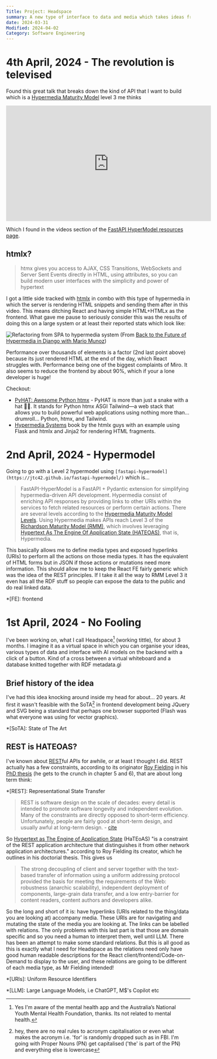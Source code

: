 ```yaml
---
Title: Project: Headspace
summary: A new type of interface to data and media which takes ideas from Pure-data/Max-MSP and online whiteboard spaces like Miro while at the same time leveraging linked-data
date: 2024-03-31
Modified: 2024-04-02
Category: Software Engineering
---
```


# 4th April, 2024 - The revolution is televised

Found this great talk that breaks down the kind of API that I want to build which is a [Hypermedia Maturity Model](https://8thlight.com/insights/the-hypermedia-maturity-model) level 3 me thinks

<iframe width="560" height="315" src="https://www.youtube.com/embed/zM5t6DaYrqM?si=dkAb8PhJP1zngC5B" title="YouTube video player" frameborder="0" allow="accelerometer; autoplay; clipboard-write; encrypted-media; gyroscope; picture-in-picture; web-share" referrerpolicy="strict-origin-when-cross-origin" allowfullscreen></iframe>

Which I found in the videos section of the [FastAPI HyperModel resources page](https://jtc42.github.io/fastapi-hypermodel/resources/).

## htmlx?

> htmx gives you access to AJAX, CSS Transitions, WebSockets and Server Sent Events directly in HTML, using attributes, so you can build modern user interfaces with the simplicity and power of hypertext

I got a little side tracked with [htmlx](https://htmx.org/) in combo with this type of hypermedia in which the server is rendering HTML snippets and sending them after in this video. This means ditching React and having simple HTML+HTMLx as the frontend. What gave me pause to seriously consider this was the results of doing this on a large system or at least their reported stats which look like:

![Refactoring from SPA to hypermedia system]({static}/images/savings_with_hypermedia.png)
(From [Back to the Future of Hypermedia in Django with Mario Munoz](https://www.youtube.com/watch?v=LwH4ifjt3Y4&ab_channel=DjangoConUS))

Performance over thousands of elements is a factor (2nd last point above) because its just rendered HTML at the end of the day, which React struggles with. Performance being one of the biggest complaints of Miro. It also seems to reduce the frontend by about 90%, which if your a lone developer is huge!

Checkout:
- [PyHAT: Awesome Python htmx](https://github.com/PyHAT-stack/awesome-python-htmx) - PyHAT is more than just a snake with a hat 🐍🤠. It stands for Python htmx ASGI Tailwind—a web stack that allows you to build powerful web applications using nothing more than... drumroll... Python, htmx, and Tailwind.
- [Hypermedia Systems](https://hypermedia.systems/) book by the htmlx guys with an example using Flask and htmlx and Jinja2 for rendering HTML fragments.

# 2nd April, 2024 - Hypermodel

Going to go with a Level 2 hypermodel using `[fastapi-hypermodel](https://jtc42.github.io/fastapi-hypermodel/)` which is...

> FastAPI-HyperModel is a FastAPI + Pydantic extension for simplifying hypermedia-driven API development.
> Hypermedia consist of enriching API responses by providing links to other URIs within the services to fetch related resources or perform certain actions. There are several levels according to the [Hypermedia Maturity Model Levels](https://8thlight.com/insights/the-hypermedia-maturity-model). Using Hypermedia makes APIs reach Level 3 of the [Richardson Maturity Model (RMM)](https://en.wikipedia.org/wiki/Richardson_Maturity_Model), which involves leveraging [Hypertext As The Engine Of Application State (HATEOAS)](https://en.wikipedia.org/wiki/HATEOAS), that is, Hypermedia.

This basically allows me to define media types and exposed hyperlinks (URIs) to perform all the actions on those media types. It has the equivalent of HTML forms but in JSON if those actions or mutations need more information. This should allow me to keep the React FE fairly generic which was the idea of the REST principles. If I take it all the way to RMM Level 3 it even has all the RDF stuff so people can expose the data to the public and do real linked data.

*[FE]: frontend

# 1st April, 2024 - No Fooling

I've been working on, what I call Headspace[^headspace] (working tittle), for about 3 months. I imagine it as a virtual space in which you can organise your ideas, various types of data and interface with AI models on the backend with a click of a button. Kind of a cross between a virtual whiteboard and a database knitted together with RDF metadata.gi

[^headspace]: Yes I'm aware of the mental health app and the Australia’s National Youth Mental Health Foundation, thanks. Its not related to mental health.

## Brief history of the idea

I've had this idea knocking around inside my head for about... 20 years. At first it wasn't feasible with the SoTA[^sota] in frontend development being JQuery and SVG being a standard that perhaps one browser supported (Flash was what everyone was using for vector graphics).

*[SoTA]: State of The Art
[^sota]: hey, there are no real rules to acronym capitalisation or even what makes the acronym i.e. 'for' is randomly dropped such as in FBI. I'm going with Proper Nouns (PN) get capitalised ('the' is part of the PN) and everything else is lowercase

## REST is HATEOAS?

I've known about [REST](https://en.wikipedia.org/wiki/REST)ful APIs for awhile, or at least I thought I did. REST actually has a few constraints, according to its originator [Roy Fielding](https://en.wikipedia.org/wiki/Roy_Fielding) in his [PhD thesis](https://ics.uci.edu/~fielding/pubs/dissertation/top.htm) (he gets to the crunch in chapter 5 and 6), that are about long term think:

*[REST]: Representational State Transfer

> REST is software design on the scale of decades: every detail is intended to promote software longevity and independent evolution. Many of the constraints are directly opposed to short-term efficiency. Unfortunately, people are fairly good at short-term design, and usually awful at long-term design. - [cite](https://roy.gbiv.com/untangled/2008/rest-apis-must-be-hypertext-driven)


So [Hypertext as The Engine of Application State](https://en.wikipedia.org/wiki/HATEOAS#:~:text=Hypermedia%20as%20the%20engine%20of,provide%20information%20dynamically%20through%20hypermedia.) (HaTEoAS) "is a constraint of the REST application architecture that distinguishes it from other network application architectures." according to Roy Fielding its creator, which he outlines in his doctorial thesis. This gives us

> The strong decoupling of client and server together with the text-based transfer of information using a uniform addressing protocol provided the basis for meeting the requirements of the Web: robustness (anarchic scalability), independent deployment of components, large-grain data transfer, and a low entry-barrier for content readers, content authors and developers alike.

So the long and short of it is: have hyperlinks (URIs related to the thing/data you are looking at) accompany media. These URIs are for navigating and mutating the state of the media you are looking at. The links can be labelled with relations. The only problems with this last part is that those are domain specific and so you need a human to interpret them, well until LLM. There has been an attempt to make some standard relations. But this is all good as this is exactly what I need for Headspace as the relations need only have good human readable descriptions for the React client/frontend/Code-on-Demand to display to the user, and these relations are going to be different of each media type, as Mr Fielding intended!

*[URIs]: Uniform Resource Identifiers

[^cod]: [Code on Demand](https://en.wikipedia.org/wiki/Code_on_demand) seems to be the old way of saying "frontend"?

*[LLM]: Large Language Models, i.e ChatGPT, M$'s Copilot etc